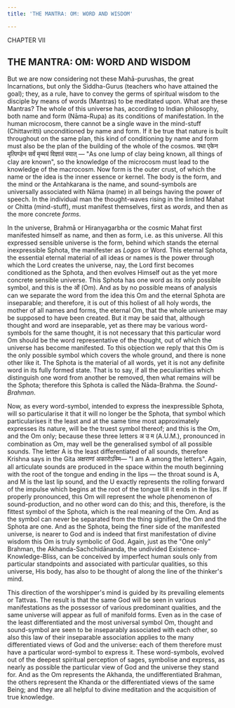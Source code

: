 ```yaml
---
title: 'THE MANTRA: OM: WORD AND WISDOM'

---
```





  

CHAPTER VII

## THE MANTRA: OM: WORD AND WISDOM

But we are now considering not these Mahā-purushas, the great
Incarnations, but only the Siddha-Gurus (teachers who have attained the
goal); they, as a rule, have to convey the germs of spiritual wisdom to
the disciple by means of words (Mantras) to be meditated upon. What are
these Mantras? The whole of this universe has, according to Indian
philosophy, both name and form (Nāma-Rupa) as its conditions of
manifestation. In the human microcosm, there cannot be a single wave in
the mind-stuff (Chittavritti) unconditioned by name and form. If it be
true that nature is built throughout on the same plan, this kind of
conditioning by name and form must also be the plan of the building of
the whole of the cosmos. यथा एकेन मृत्पिण्डेन सर्वं मृन्मयं विज्ञातं
स्यात् — "As one lump of clay being known, all things of clay are
known", so the knowledge of the microcosm must lead to the knowledge of
the macrocosm. Now form is the outer crust, of which the name or the
idea is the inner essence or kernel. The body is the form, and the mind
or the Antahkarana is the name, and sound-symbols are universally
associated with Nāma (name) in all beings having the power of speech. In
the individual man the thought-waves rising in the limited Mahat or
Chitta (mind-stuff), must manifest themselves, first as *words*, and
then as the more concrete *forms*.

In the universe, Brahmā or Hiranyagarbha or the cosmic Mahat first
manifested himself as name, and then as form, i.e. as this universe. All
this expressed sensible universe is the form, behind which stands the
eternal inexpressible Sphota, the manifester as *Logos* or Word. This
eternal Sphota, the essential eternal material of all ideas or names is
the power through which the Lord creates the universe, nay, the Lord
first becomes conditioned as the Sphota, and then evolves Himself out as
the yet more concrete sensible universe. This Sphota has one word as its
only possible symbol, and this is the ओं (Om). And as by no possible
means of analysis can we separate the word from the idea this Om and the
eternal Sphota are inseparable; and therefore, it is out of this holiest
of all holy words, the mother of all names and forms, the eternal Om,
that the whole universe may be supposed to have been created. But it may
be said that, although thought and word are inseparable, yet as there
may be various word-symbols for the same thought, it is not necessary
that this particular word Om should be the word representative of the
thought, out of which the universe has become manifested. To this
objection we reply that this Om is the only possible symbol which covers
the whole ground, and there is none other like it. The Sphota is the
material of all words, yet it is not any definite word in its fully
formed state. That is to say, if all the peculiarities which distinguish
one word from another be removed, then what remains will be the Sphota;
therefore this Sphota is called the Nāda-Brahma. the *Sound-Brahman*.

Now, as every word-symbol, intended to express the inexpressible Sphota,
will so particularise it that it will no longer be the Sphota, that
symbol which particularises it the least and at the same time most
approximately expresses its nature, will be the truest symbol thereof;
and this is the Om, and the Om only; because these three letters अ उ म
(A.U.M.), pronounced in combination as Om, may well be the generalised
symbol of all possible sounds. The letter A is the least differentiated
of all sounds, therefore Krishna says in the Gita अक्षराणां अकारोऽस्मि—
"I am A among the letters". Again, all articulate sounds are produced in
the space within the mouth beginning with the root of the tongue and
ending in the lips — the throat sound is A, and M is the last lip sound,
and the U exactly represents the rolling forward of the impulse which
begins at the root of the tongue till it ends in the lips. If properly
pronounced, this Om will represent the whole phenomenon of
sound-production, and no other word can do this; and this, therefore, is
the fittest symbol of the Sphota, which is the real meaning of the Om.
And as the symbol can never be separated from the thing signified, the
Om and the Sphota are one. And as the Sphota, being the finer side of
the manifested universe, is nearer to God and is indeed that first
manifestation of divine wisdom this Om is truly symbolic of God. Again,
just as the "One only" Brahman, the Akhanda-Sachchidānanda, the
undivided Existence-Knowledge-Bliss, can be conceived by imperfect human
souls only from particular standpoints and associated with particular
qualities, so this universe, His body, has also to be thought of along
the line of the thinker's mind.

This direction of the worshipper's mind is guided by its prevailing
elements or Tattvas. The result is that the same God will be seen in
various manifestations as the possessor of various predominant
qualities, and the same universe will appear as full of manifold forms.
Even as in the case of the least differentiated and the most universal
symbol Om, thought and sound-symbol are seen to be inseparably
associated with each other, so also this law of their inseparable
association applies to the many differentiated views of God and the
universe: each of them therefore must have a particular word-symbol to
express it. These word-symbols, evolved out of the deepest spiritual
perception of sages, symbolise and express, as nearly as possible the
particular view of God and the universe they stand for. And as the Om
represents the Akhanda, the undifferentiated Brahman, the others
represent the Khanda or the differentiated views of the same Being; and
they are all helpful to divine meditation and the acquisition of true
knowledge.


